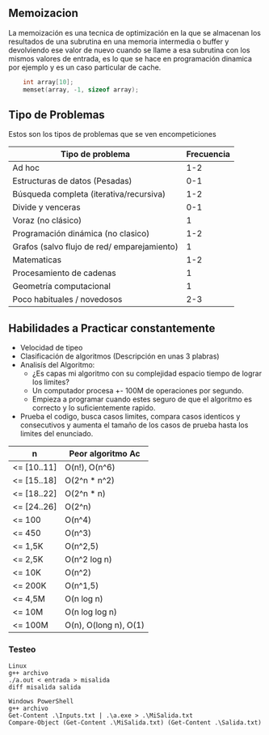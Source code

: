 ## Memoizacion

La memoización es una tecnica de optimización en la que se almacenan los resultados de una subrutina en una memoria intermedia o buffer y devolviendo ese valor de nuevo cuando se llame a esa subrutina con los mismos valores de entrada, es lo que se hace en programación dinamica por ejemplo y es un caso particular de cache.

```c++
    int array[10];
    memset(array, -1, sizeof array);
```

## Tipo de Problemas
Estos son los tipos de problemas que se ven encompeticiones
<table align="center">
  <thead>
    <tr>
      <th>Tipo de problema</th>
      <th>Frecuencia</th>
    </tr>
  </thead>
  <tbody>
    <tr>
      <td>Ad hoc</td>
      <td>1-2</td>
    </tr>
    <tr>
      <td>Estructuras de datos (Pesadas)</td>
      <td>0-1</td>
    </tr>
    <tr>
      <td>Búsqueda completa (iterativa/recursiva)</td>
      <td>1-2</td>
    </tr>
    <tr>
      <td>Divide y venceras</td>
      <td>0-1</td>
    </tr>
    <tr>
      <td>Voraz (no clásico)</td>
      <td>1</td>
    </tr>
    <tr>
      <td>Programación dinámica (no clasico)</td>
      <td>1-2</td>
    </tr>
    <tr>
      <td>Grafos (salvo flujo de red/ emparejamiento)</td>
      <td>1</td>
    </tr>
    <tr>
      <td>Matematicas</td>
      <td>1-2</td>
    </tr>
    <tr>
      <td>Procesamiento de cadenas</td>
      <td>1</td>
    </tr>
    <tr>
      <td>Geometría computacional</td>
      <td>1</td>
    </tr>
    <tr>
      <td>Poco habituales / novedosos</td>
      <td>2-3</td>
    </tr>
  </tbody>
</table>

## Habilidades a Practicar constantemente
- Velocidad de tipeo
- Clasificación de algoritmos (Descripción en unas 3 plabras)
- Analisís del Algoritmo:
    - ¿Es capas mi algoritmo con su complejidad espacio tiempo de lograr los limites?
    - Un computador procesa +- 100M de operaciones por segundo.
    - Empieza a programar cuando estes seguro de que el algoritmo es correcto y lo suficientemente rapido.
- Prueba el codigo, busca casos limites, compara casos identicos y consecutivos y aumenta el tamaño de los casos de prueba hasta los limites del enunciado.
  
<table align="center">
  <thead>
    <tr>
      <th>n</th>
      <th>Peor algoritmo Ac</th>
    </tr>
  </thead>
  <tbody>
    <tr>
      <td><= [10..11]</td>
      <td>O(n!), O(n^6)</td>
    </tr>
    <tr>
      <td><= [15..18]</td>
      <td>O(2^n * n^2)</td>
    </tr>
    <tr>
      <td><= [18..22]</td>
      <td>O(2^n * n)</td>
    </tr>
    <tr>
      <td><= [24..26]</td>
      <td>O(2^n)</td>
    </tr>
    <tr>
      <td><= 100</td>
      <td>O(n^4)</td>
    </tr>
    <tr>
      <td><= 450</td>
      <td>O(n^3)</td>
    </tr>
    <tr>
      <td><= 1,5K</td>
      <td>O(n^2,5)</td>
    </tr>
    <tr>
      <td><= 2,5K</td>
      <td>O(n^2 log n)</td>
    </tr>
    <tr>
      <td><= 10K</td>
      <td>O(n^2)</td>
    </tr>
    <tr>
      <td><= 200K</td>
      <td>O(n^1,5)</td>
    </tr>
    <tr>
      <td><= 4,5M</td>
      <td>O(n log n)</td>
    </tr>
    <tr>
      <td><= 10M</td>
      <td>O(n log log n)</td>
    </tr>
    <tr>
      <td><= 100M</td>
      <td>O(n), O(long n), O(1)</td>
    </tr>
  </tbody>
</table>

### Testeo 
```
Linux
g++ archivo
./a.out < entrada > misalida
diff misalida salida

Windows PowerShell
g++ archivo
Get-Content .\Inputs.txt | .\a.exe > .\MiSalida.txt
Compare-Object (Get-Content .\MiSalida.txt) (Get-Content .\Salida.txt)
```